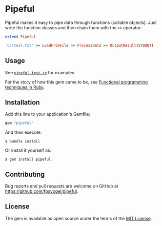 # Pipeful

Pipeful makes it easy to pipe data through functions (callable objects). Just write the function classes and then chain them with the `>>` operator:

```ruby
extend Pipeful

'C:\test.txt' >> LoadFromFile >> ProcessData >> OutputResult(STDOUT)
```

## Usage

See [`pipeful_test.rb`](https://github.com/fpsvogel/pipeful/blob/master/test/pipeful_test.rb) for examples.

For the story of how this gem came to be, see [Functional programming techniques in Ruby](https://fpsvogel.netlify.app/posts/2020-12-21-ruby-functional-programming.html).

## Installation

Add this line to your application's Gemfile:

```ruby
gem "pipeful"
```

And then execute:

    $ bundle install

Or install it yourself as:

    $ gem install pipeful

## Contributing

Bug reports and pull requests are welcome on GitHub at https://github.com/fpsvogel/pipeful.

## License

The gem is available as open source under the terms of the [MIT License](https://opensource.org/licenses/MIT).
